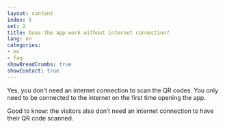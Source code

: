 ```yaml
---
layout: content
index: 5
set: 2
title: Does the app work without internet connection?
lang: en
categories:
- en
- faq
showBreadCrumbs: true
showContact: true
---
```

Yes, you don’t need an internet connection to scan the QR codes. You only need to be connected to the internet on the first time opening the app.

Good to know: the visitors also don’t need an internet connection to have their QR code scanned.
